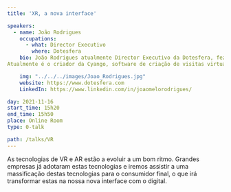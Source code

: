```yaml
---
title: 'XR, a nova interface'

speakers:
  - name: João Rodrigues
    occupations:
      - what: Director Executivo
        where: Dotesfera
    bio: João Rodrigues atualmente Director Executivo da Dotesfera, fez o seu percurso pela Universidade de Évora ao concluir o curso de Engenharia Mecatrónica e mais tarde o Mestrado em Energia Solar. Ainda na Universidade foi Presidente do Núcleo de Estudantes de Mecatrónica e Energias Renováveis durante 2 anos na qual começou a ganhar experiência em liderança e gestão de equipas. Depois dos estudos iniciou-se como Responsável Técnico do Fablab Évoratech, em que durante 4 anos conseguiu implementar e executar vários projetos relacionados com Mecânica, Electrónica, Informática e Robótica. Fundou o grupo DIYÉvora, um grupo de makers informal, em que participaram em vários eventos como o Hack for Good da Fundação Gulbenkian e Maker Faire Lisboa. Em 2017 fundou a Dotesfera, empresa que atualmente presta serviços de informática com foco em realidade virtual e realidade aumentada, pioneira no Alentejo.
Atualmente é o criador da Cyango, software de criação de visitas virtuais com Storytelling, que permite a qualquer pessoa construir conteúdos imersivos com poucos conhecimentos técnicos.

    img: "../../../images/Joao_Rodrigues.jpg"
    website: https://www.dotesfera.com
    LinkedIn: https://www.linkedin.com/in/joaomelorodrigues/

day: 2021-11-16
start_time: 15h20
end_time: 15h50
place: Online Room
type: 0-talk

path: /talks/VR
---
```


As tecnologias de VR e AR estão a evoluir a um bom ritmo. Grandes empresas já adotaram estas tecnologias e iremos assistir a uma massificação destas tecnologias para o consumidor final, o que irá transformar estas na nossa nova interface com o digital.
